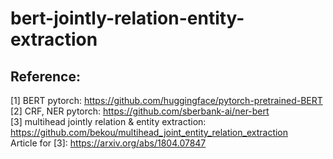 # bert-jointly-relation-entity-extraction  

## Reference:   
   [1] BERT pytorch: https://github.com/huggingface/pytorch-pretrained-BERT <br/>
   [2] CRF, NER pytorch: https://github.com/sberbank-ai/ner-bert <br/>
   [3] multihead jointly relation & entity extraction: https://github.com/bekou/multihead_joint_entity_relation_extraction  <br/>
   Article for [3]: https://arxiv.org/abs/1804.07847 <br/>
